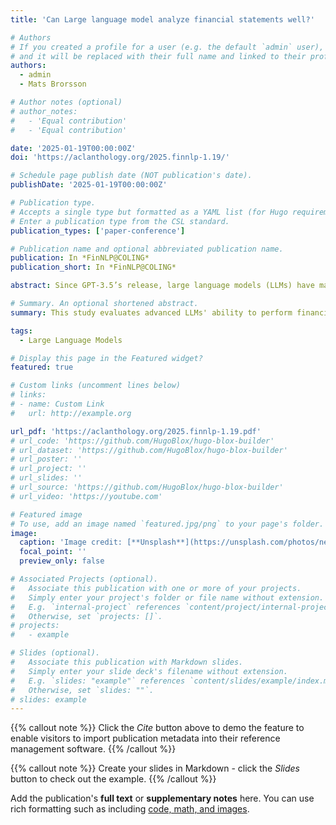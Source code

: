 ```yaml
---
title: 'Can Large language model analyze financial statements well?'

# Authors
# If you created a profile for a user (e.g. the default `admin` user), write the username (folder name) here
# and it will be replaced with their full name and linked to their profile.
authors:
  - admin
  - Mats Brorsson

# Author notes (optional)
# author_notes:
#   - 'Equal contribution'
#   - 'Equal contribution'

date: '2025-01-19T00:00:00Z'
doi: 'https://aclanthology.org/2025.finnlp-1.19/'

# Schedule page publish date (NOT publication's date).
publishDate: '2025-01-19T00:00:00Z'

# Publication type.
# Accepts a single type but formatted as a YAML list (for Hugo requirements).
# Enter a publication type from the CSL standard.
publication_types: ['paper-conference']

# Publication name and optional abbreviated publication name.
publication: In *FinNLP@COLING*
publication_short: In *FinNLP@COLING*

abstract: Since GPT-3.5’s release, large language models (LLMs) have made significant advancements, including in financial analysis. However, their effectiveness in financial calculations and predictions is still uncertain. This study examines LLMs’ ability to analyze financial reports, focusing on three questions: their accuracy in calculating financial ratios, the use of these metrics in DuPont analysis and the Z-score model for bankruptcy prediction, and their effectiveness in predicting financial indicators with limited knowledge. We used various methods, including zero-shot and few-shot learning, retrieval-augmented generation (RAG), and fine-tuning, in three advanced LLMs and compared their outputs to ground truth and expert predictions to assess their calculation and predictive abilities. The results highlight both the potential and limitations of LLMs in processing numerical data and performing complex financial analyses.

# Summary. An optional shortened abstract.
summary: This study evaluates advanced LLMs' ability to perform financial analysis—calculating ratios, applying predictive models, and forecasting indicators—revealing both their potential and limitations in handling complex numerical tasks.

tags:
  - Large Language Models

# Display this page in the Featured widget?
featured: true

# Custom links (uncomment lines below)
# links:
# - name: Custom Link
#   url: http://example.org

url_pdf: 'https://aclanthology.org/2025.finnlp-1.19.pdf'
# url_code: 'https://github.com/HugoBlox/hugo-blox-builder'
# url_dataset: 'https://github.com/HugoBlox/hugo-blox-builder'
# url_poster: ''
# url_project: ''
# url_slides: ''
# url_source: 'https://github.com/HugoBlox/hugo-blox-builder'
# url_video: 'https://youtube.com'

# Featured image
# To use, add an image named `featured.jpg/png` to your page's folder.
image:
  caption: 'Image credit: [**Unsplash**](https://unsplash.com/photos/newspapers-are-stacked-on-top-of-each-other-WZ5z7o_6HSU)'
  focal_point: ''
  preview_only: false

# Associated Projects (optional).
#   Associate this publication with one or more of your projects.
#   Simply enter your project's folder or file name without extension.
#   E.g. `internal-project` references `content/project/internal-project/index.md`.
#   Otherwise, set `projects: []`.
# projects:
#   - example

# Slides (optional).
#   Associate this publication with Markdown slides.
#   Simply enter your slide deck's filename without extension.
#   E.g. `slides: "example"` references `content/slides/example/index.md`.
#   Otherwise, set `slides: ""`.
# slides: example
---
```


{{% callout note %}}
Click the _Cite_ button above to demo the feature to enable visitors to import publication metadata into their reference management software.
{{% /callout %}}

{{% callout note %}}
Create your slides in Markdown - click the _Slides_ button to check out the example.
{{% /callout %}}

Add the publication's **full text** or **supplementary notes** here. You can use rich formatting such as including [code, math, and images](https://docs.hugoblox.com/content/writing-markdown-latex/).
